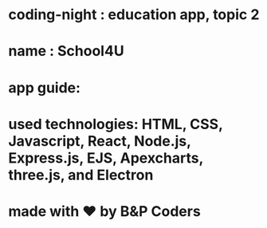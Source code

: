 # coding-night : education app, topic 2
# name : School4U
# app guide:
#
# used technologies: HTML, CSS, Javascript, React, Node.js, Express.js, EJS, Apexcharts, three.js, and Electron
# made with ❤ by B&P Coders